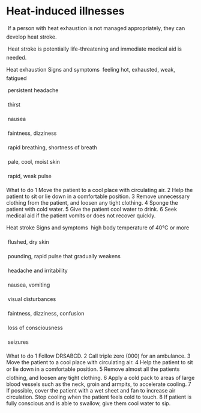 ﻿# Heat-induced illnesses 
 
If a person with heat exhaustion is not managed appropriately, they can develop heat stroke. 

 
Heat stroke is potentially life-threatening and immediate medical aid is needed. 



Heat exhaustion Signs and symptoms 
 
feeling hot, exhausted, weak, fatigued 

 
persistent headache 

 
thirst 

 
nausea 

 
faintness, dizziness 

 
rapid breathing, shortness of breath 

 
pale, cool, moist skin 

 
rapid, weak pulse 



What to do 
1 Move the patient to a cool place with circulating air. 
2 Help the patient to sit or lie down in a comfortable position. 
3 Remove unnecessary clothing from the patient, and loosen any tight clothing. 
4 Sponge the patient with cold water. 
5 Give the patient cool water to drink. 
6 Seek medical aid if the patient vomits or does not recover quickly. 

Heat stroke Signs and symptoms 
 
high body temperature of 40°C or more 

 
flushed, dry skin 

 
pounding, rapid pulse that gradually weakens 

 
headache and irritability 

 
nausea, vomiting 

 
visual disturbances 

 
faintness, dizziness, confusion 

 
loss of consciousness 

 
seizures 



What to do 
1 Follow DRSABCD. 2 Call triple zero (000) for an ambulance. 3 Move the patient to a cool place with circulating air. 4 Help the patient to sit or lie down in a comfortable 
position. 
5 Remove almost all the patients clothing, and loosen any tight clothing. 
6 Apply a cold pack to areas of large blood vessels such as the neck, groin and armpits, to accelerate cooling. 
7 If possible, cover the patient with a wet sheet and fan to increase air circulation. Stop cooling when the patient feels cold to touch. 
8 If patient is fully conscious and is able to swallow, give them cool water to sip. 



